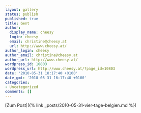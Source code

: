 ```yaml
---
layout: gallery
status: publish
published: true
title: Gent
author:
  display_name: cheesy
  login: cheesy
  email: christine@cheesy.at
  url: http://www.cheesy.at/
author_login: cheesy
author_email: christine@cheesy.at
author_url: http://www.cheesy.at/
wordpress_id: 10803
wordpress_url: http://www.cheesy.at/?page_id=10803
date: '2010-05-31 18:17:40 +0100'
date_gmt: '2010-05-31 16:17:40 +0100'
categories:
- Uncategorized
comments: []
---
```


[Zum Post]({% link _posts/2010-05-31-vier-tage-belgien.md %})
<!--:-->
